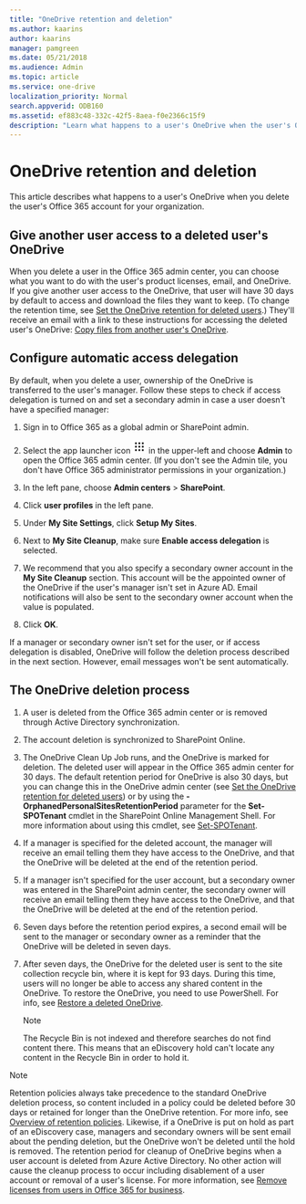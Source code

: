```yaml
---
title: "OneDrive retention and deletion"
ms.author: kaarins
author: kaarins
manager: pamgreen
ms.date: 05/21/2018
ms.audience: Admin
ms.topic: article
ms.service: one-drive
localization_priority: Normal
search.appverid: ODB160
ms.assetid: ef883c48-332c-42f5-8aea-f0e2366c15f9
description: "Learn what happens to a user's OneDrive when the user's Office 365 account for the organization is deleted"
---
```


# OneDrive retention and deletion

This article describes what happens to a user's OneDrive when you delete the user's Office 365 account for your organization. 
  
## Give another user access to a deleted user's OneDrive

When you delete a user in the Office 365 admin center, you can choose what you want to do with the user's product licenses, email, and OneDrive. If you give another user access to the OneDrive, that user will have 30 days by default to access and download the files they want to keep. (To change the retention time, see [Set the OneDrive retention for deleted users](set-retention.md).) They'll receive an email with a link to these instructions for accessing the deleted user's OneDrive: [Copy files from another user's OneDrive](https://support.office.com/article/7eb33f7d-6540-488f-afaf-56043828e47b.aspx).
  
## Configure automatic access delegation

By default, when you delete a user, ownership of the OneDrive is transferred to the user's manager. Follow these steps to check if access delegation is turned on and set a secondary admin in case a user doesn't have a specified manager:
  
1. Sign in to Office 365 as a global admin or SharePoint admin.
    
2. Select the app launcher icon ![The app launcher icon in Office 365](media/e5aee650-c566-4100-aaad-4cc2355d909f.png) in the upper-left and choose **Admin** to open the Office 365 admin center. (If you don't see the Admin tile, you don't have Office 365 administrator permissions in your organization.) 
    
3. In the left pane, choose **Admin centers** \> **SharePoint**.
    
4. Click **user profiles** in the left pane. 
    
5. Under **My Site Settings**, click **Setup My Sites**.
    
6. Next to **My Site Cleanup**, make sure **Enable access delegation** is selected. 
    
7. We recommend that you also specify a secondary owner account in the **My Site Cleanup** section. This account will be the appointed owner of the OneDrive if the user's manager isn't set in Azure AD. Email notifications will also be sent to the secondary owner account when the value is populated. 
    
8. Click **OK**.
    
If a manager or secondary owner isn't set for the user, or if access delegation is disabled, OneDrive will follow the deletion process described in the next section. However, email messages won't be sent automatically.
  
## The OneDrive deletion process

1. A user is deleted from the Office 365 admin center or is removed through Active Directory synchronization.
    
2. The account deletion is synchronized to SharePoint Online.
    
3. The OneDrive Clean Up Job runs, and the OneDrive is marked for deletion. The deleted user will appear in the Office 365 admin center for 30 days. The default retention period for OneDrive is also 30 days, but you can change this in the OneDrive admin center (see [Set the OneDrive retention for deleted users](set-retention.md)) or by using the **-OrphanedPersonalSitesRetentionPeriod** parameter for the **Set-SPOTenant** cmdlet in the SharePoint Online Management Shell. For more information about using this cmdlet, see [Set-SPOTenant](https://go.microsoft.com/fwlink/?linkid=872571).
    
4. If a manager is specified for the deleted account, the manager will receive an email telling them they have access to the OneDrive, and that the OneDrive will be deleted at the end of the retention period.
    
5. If a manager isn't specified for the user account, but a secondary owner was entered in the SharePoint admin center, the secondary owner will receive an email telling them they have access to the OneDrive, and that the OneDrive will be deleted at the end of the retention period.
    
6. Seven days before the retention period expires, a second email will be sent to the manager or secondary owner as a reminder that the OneDrive will be deleted in seven days.
    
7. After seven days, the OneDrive for the deleted user is sent to the site collection recycle bin, where it is kept for 93 days. During this time, users will no longer be able to access any shared content in the OneDrive. To restore the OneDrive, you need to use PowerShell. For info, see [Restore a deleted OneDrive](restore-deleted-onedrive.md).
    
    > [!NOTE]
    > The Recycle Bin is not indexed and therefore searches do not find content there. This means that an eDiscovery hold can't locate any content in the Recycle Bin in order to hold it. 
  
> [!NOTE]
> Retention policies always take precedence to the standard OneDrive deletion process, so content included in a policy could be deleted before 30 days or retained for longer than the OneDrive retention. For more info, see [Overview of retention policies](https://support.office.com/article/5e377752-700d-4870-9b6d-12bfc12d2423). Likewise, if a OneDrive is put on hold as part of an eDiscovery case, managers and secondary owners will be sent email about the pending deletion, but the OneDrive won't be deleted until the hold is removed. The retention period for cleanup of OneDrive begins when a user account is deleted from Azure Active Directory. No other action will cause the cleanup process to occur including disablement of a user account or removal of a user's license. For more information, see [Remove licenses from users in Office 365 for business](https://support.office.com/article/9b497c85-d0a4-4735-80fa-d3565bc05bd1). 
  

